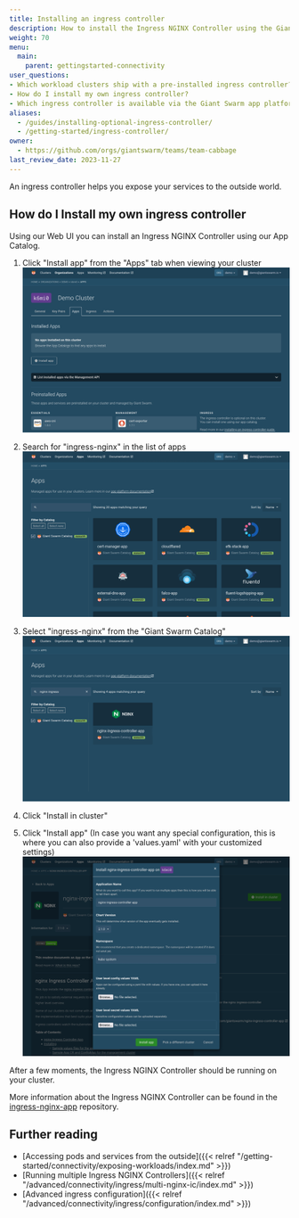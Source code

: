 ```yaml
---
title: Installing an ingress controller
description: How to install the Ingress NGINX Controller using the Giant Swarm web user interface.
weight: 70
menu:
  main:
    parent: gettingstarted-connectivity
user_questions:
- Which workload clusters ship with a pre-installed ingress controller?
- How do I install my own ingress controller?
- Which ingress controller is available via the Giant Swarm app platform?
aliases:
  - /guides/installing-optional-ingress-controller/
  - /getting-started/ingress-controller/
owner:
  - https://github.com/orgs/giantswarm/teams/team-cabbage
last_review_date: 2023-11-27
---
```


An ingress controller helps you expose your services to the outside world.

## How do I Install my own ingress controller

Using our Web UI you can install an Ingress NGINX Controller using our App Catalog.

1. Click "Install app" from the "Apps" tab when viewing your cluster
  ![Cluster detail screen showing install app button](cluster-detail.png)

2. Search for "ingress-nginx" in the list of apps
  ![List of app catalogs including the Giant Swarm Catalog](app-list.png)

3. Select "ingress-nginx" from the "Giant Swarm Catalog"
  ![List of apps in the Giant Swarm Catalog](app-search-result.png)

4. Click "Install in cluster"

5. Click "Install app" (In case you want any special configuration, this is where you can also provide a 'values.yaml' with your customized settings)
  ![App installation modal](install-app-modal.png)

After a few moments, the Ingress NGINX Controller should be running on your cluster.

More information about the Ingress NGINX Controller can be found in the [ingress-nginx-app](https://github.com/giantswarm/ingress-nginx-app) repository.

## Further reading

- [Accessing pods and services from the outside]({{< relref "/getting-started/connectivity/exposing-workloads/index.md" >}})
- [Running multiple Ingress NGINX Controllers]({{< relref "/advanced/connectivity/ingress/multi-nginx-ic/index.md" >}})
- [Advanced ingress configuration]({{< relref "/advanced/connectivity/ingress/configuration/index.md" >}})
